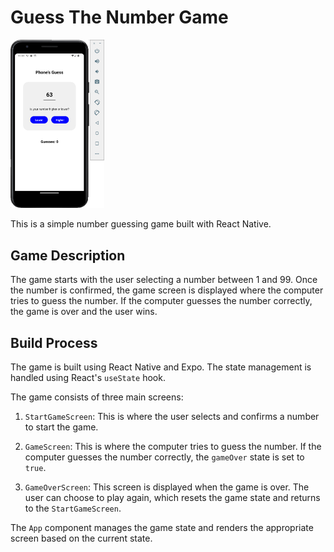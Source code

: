 # Guess The Number Game

<img src="./assets/Screenshot%202024-04-11%20at%2022.54.23.png" width="150">

This is a simple number guessing game built with React Native.

## Game Description

The game starts with the user selecting a number between 1 and 99. Once the number is confirmed, the game screen is displayed where the computer tries to guess the number. If the computer guesses the number correctly, the game is over and the user wins.

## Build Process

The game is built using React Native and Expo. The state management is handled using React's `useState` hook.

The game consists of three main screens:

1. `StartGameScreen`: This is where the user selects and confirms a number to start the game.

2. `GameScreen`: This is where the computer tries to guess the number. If the computer guesses the number correctly, the `gameOver` state is set to `true`.

3. `GameOverScreen`: This screen is displayed when the game is over. The user can choose to play again, which resets the game state and returns to the `StartGameScreen`.

The `App` component manages the game state and renders the appropriate screen based on the current state.
